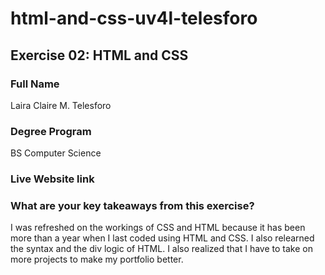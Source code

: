 # html-and-css-uv4l-telesforo

## Exercise 02: HTML and CSS

### Full Name
Laira Claire M. Telesforo
### Degree Program
BS Computer Science
### Live Website link

### What are your key takeaways from this exercise?
I was refreshed on the workings of CSS and HTML because it has been more than a year when I last coded using HTML and CSS.
I also relearned the syntax and the div logic of HTML.
I also realized that I have to take on more projects to make my portfolio better.
